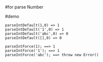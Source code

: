 #for parse Number


#demo

```
parseIntDefault(1,0) => 1
parseIntDefault('1',0) => 1
parseIntDefault('abc',0) => 0
parseIntDefault([],0) => 0
```

```
parseIntForce(1); ==> 1
parseIntForce('1'); ==> 1
parseIntForce('abc'); ==> throw new Error()

```